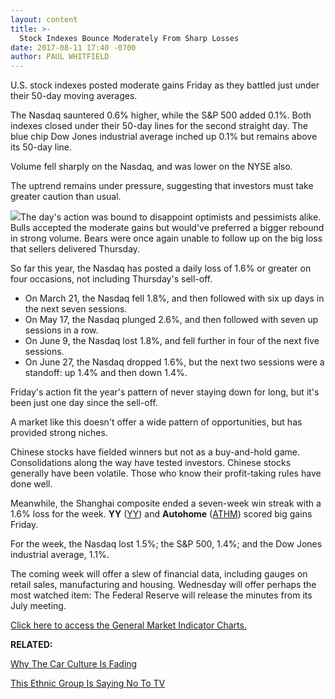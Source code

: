 ```yaml
---
layout: content
title: >-
  Stock Indexes Bounce Moderately From Sharp Losses
date: 2017-08-11 17:40 -0700
author: PAUL WHITFIELD
---
```






U.S. stock indexes posted moderate gains Friday as they battled just under their 50-day moving averages.




The Nasdaq sauntered 0.6% higher, while the S&P 500 added 0.1%. Both indexes closed under their 50-day lines for the second straight day. The blue chip Dow Jones industrial average inched up 0.1% but remains above its 50-day line.


Volume fell sharply on the Nasdaq, and was lower on the NYSE also.


The uptrend remains under pressure, suggesting that investors must take greater caution than usual.


![](https://www.investors.com/wp-content/uploads/2017/08/MP081117.png)The day's action was bound to disappoint optimists and pessimists alike. Bulls accepted the moderate gains but would've preferred a bigger rebound in strong volume. Bears were once again unable to follow up on the big loss that sellers delivered Thursday.


So far this year, the Nasdaq has posted a daily loss of 1.6% or greater on four occasions, not including Thursday's sell-off.


* On March 21, the Nasdaq fell 1.8%, and then followed with six up days in the next seven sessions.
* On May 17, the Nasdaq plunged 2.6%, and then followed with seven up sessions in a row.
* On June 9, the Nasdaq lost 1.8%, and fell further in four of the next five sessions.
* On June 27, the Nasdaq dropped 1.6%, but the next two sessions were a standoff: up 1.4% and then down 1.4%.


Friday's action fit the year's pattern of never staying down for long, but it's been just one day since the sell-off.


A market like this doesn't offer a wide pattern of opportunities, but has provided strong niches.



Chinese stocks have fielded winners but not as a buy-and-hold game. Consolidations along the way have tested investors. Chinese stocks generally have been volatile. Those who know their profit-taking rules have done well.


Meanwhile, the Shanghai composite ended a seven-week win streak with a 1.6% loss for the week. **YY** ([YY](https://research.investors.com/quote.aspx?symbol=YY)) and **Autohome** ([ATHM](https://research.investors.com/quote.aspx?symbol=ATHM)) scored big gains Friday.


For the week, the Nasdaq lost 1.5%; the S&P 500, 1.4%; and the Dow Jones industrial average, 1.1%.


The coming week will offer a slew of financial data, including gauges on retail sales, manufacturing and housing. Wednesday will offer perhaps the most watched item: The Federal Reserve will release the minutes from its July meeting.


[Click here to access the General Market Indicator Charts.](https://www.investors.com/wp-content/uploads/2017/08/GMI_081417.pdf)


**RELATED:**


[Why The Car Culture Is Fading](https://www.investors.com/news/uber-lyft-ride-sharing-redefine-car-culture/)


[This Ethnic Group Is Saying No To TV](https://www.investors.com/research/ibd-industry-themes/this-group-of-americans-has-stopped-watching-traditional-tv-in-droves/)




